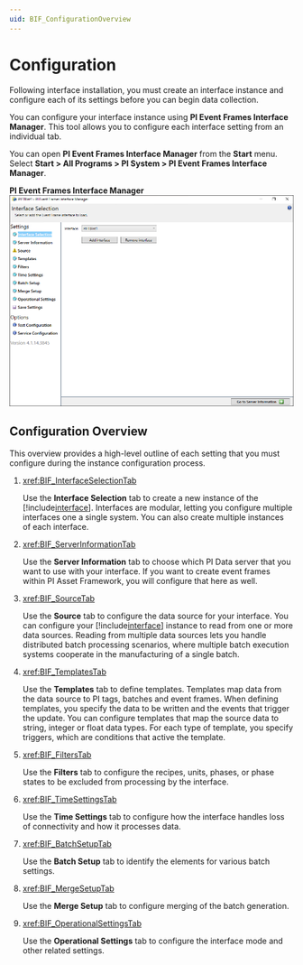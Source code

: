 ```yaml
---
uid: BIF_ConfigurationOverview
---
```


# Configuration

Following interface installation, you must create an interface instance and configure each of its settings before you can begin data collection.

You can configure your interface instance using **PI Event Frames Interface Manager**. This tool allows you to configure each interface setting from an individual tab.

You can open **PI Event Frames Interface Manager** from the **Start** menu. Select **Start > All Programs > PI System > PI Event Frames Interface Manager**.

**PI Event Frames Interface Manager**
![PI Event Frames Interface Manager](../images/bifconfig.png)

## Configuration Overview

This overview provides a high-level outline of each setting that you must configure during the instance configuration process.

1. <xref:BIF_InterfaceSelectionTab>

    Use the **Interface Selection** tab to create a new instance of the [!include[interface](../includes/product-short.md)]. Interfaces are modular, letting you configure multiple interfaces one a single system. You can also create multiple instances of each interface.

1. <xref:BIF_ServerInformationTab>

    Use the **Server Information** tab to choose which PI Data server that you want to use with your interface. If you want to create event frames within PI Asset Framework, you will configure that here as well.

1. <xref:BIF_SourceTab>

    Use the **Source** tab to configure the data source for your interface. You can configure your [!include[interface](../includes/product-short.md)] instance to read from one or more data sources. Reading from multiple data sources lets you handle distributed batch processing scenarios, where multiple batch execution systems cooperate in the manufacturing of a single batch.

1. <xref:BIF_TemplatesTab>

    Use the **Templates** tab to define templates. Templates map data from the data source to PI tags, batches and event frames. When defining templates, you specify the data to be written and the events that trigger the update. You can configure templates that map the source data to string, integer or float data types. For each type of template, you specify triggers, which are conditions that active the template.

1. <xref:BIF_FiltersTab>

    Use the **Filters** tab to configure the recipes, units, phases, or phase states to be excluded from processing by the interface.

1. <xref:BIF_TimeSettingsTab>

    Use the **Time Settings** tab to configure how the interface handles loss of connectivity and how it processes data.

1. <xref:BIF_BatchSetupTab>

    Use the **Batch Setup** tab to identify the elements for various batch settings.

1. <xref:BIF_MergeSetupTab>

    Use the **Merge Setup** tab to configure merging of the batch generation.

1. <xref:BIF_OperationalSettingsTab>

    Use the **Operational Settings** tab to configure the interface mode and other related settings.
